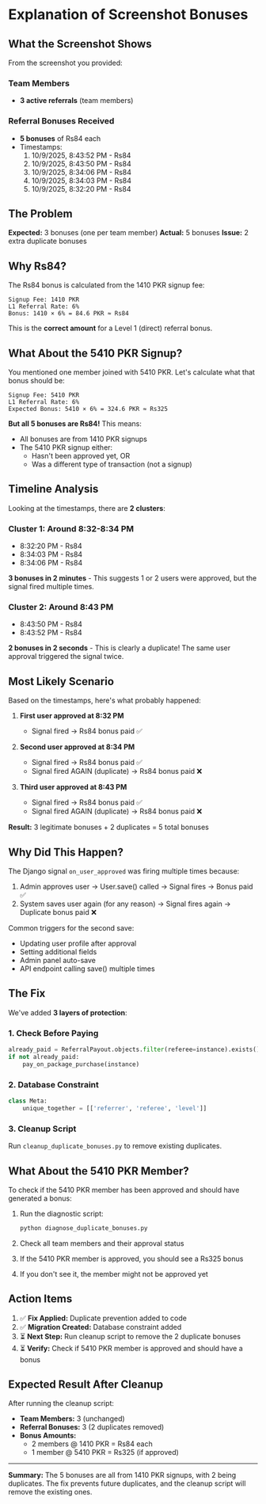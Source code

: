 # Explanation of Screenshot Bonuses

## What the Screenshot Shows

From the screenshot you provided:

### Team Members
- **3 active referrals** (team members)

### Referral Bonuses Received
- **5 bonuses** of Rs84 each
- Timestamps:
  1. 10/9/2025, 8:43:52 PM - Rs84
  2. 10/9/2025, 8:43:50 PM - Rs84
  3. 10/9/2025, 8:34:06 PM - Rs84
  4. 10/9/2025, 8:34:03 PM - Rs84
  5. 10/9/2025, 8:32:20 PM - Rs84

## The Problem

**Expected:** 3 bonuses (one per team member)
**Actual:** 5 bonuses
**Issue:** 2 extra duplicate bonuses

## Why Rs84?

The Rs84 bonus is calculated from the 1410 PKR signup fee:

```
Signup Fee: 1410 PKR
L1 Referral Rate: 6%
Bonus: 1410 × 6% = 84.6 PKR ≈ Rs84
```

This is the **correct amount** for a Level 1 (direct) referral bonus.

## What About the 5410 PKR Signup?

You mentioned one member joined with 5410 PKR. Let's calculate what that bonus should be:

```
Signup Fee: 5410 PKR
L1 Referral Rate: 6%
Expected Bonus: 5410 × 6% = 324.6 PKR ≈ Rs325
```

**But all 5 bonuses are Rs84!** This means:
- All bonuses are from 1410 PKR signups
- The 5410 PKR signup either:
  - Hasn't been approved yet, OR
  - Was a different type of transaction (not a signup)

## Timeline Analysis

Looking at the timestamps, there are **2 clusters**:

### Cluster 1: Around 8:32-8:34 PM
- 8:32:20 PM - Rs84
- 8:34:03 PM - Rs84
- 8:34:06 PM - Rs84

**3 bonuses in 2 minutes** - This suggests 1 or 2 users were approved, but the signal fired multiple times.

### Cluster 2: Around 8:43 PM
- 8:43:50 PM - Rs84
- 8:43:52 PM - Rs84

**2 bonuses in 2 seconds** - This is clearly a duplicate! The same user approval triggered the signal twice.

## Most Likely Scenario

Based on the timestamps, here's what probably happened:

1. **First user approved at 8:32 PM**
   - Signal fired → Rs84 bonus paid ✅
   
2. **Second user approved at 8:34 PM**
   - Signal fired → Rs84 bonus paid ✅
   - Signal fired AGAIN (duplicate) → Rs84 bonus paid ❌
   
3. **Third user approved at 8:43 PM**
   - Signal fired → Rs84 bonus paid ✅
   - Signal fired AGAIN (duplicate) → Rs84 bonus paid ❌

**Result:** 3 legitimate bonuses + 2 duplicates = 5 total bonuses

## Why Did This Happen?

The Django signal `on_user_approved` was firing multiple times because:

1. Admin approves user → User.save() called → Signal fires → Bonus paid ✅
2. System saves user again (for any reason) → Signal fires again → Duplicate bonus paid ❌

Common triggers for the second save:
- Updating user profile after approval
- Setting additional fields
- Admin panel auto-save
- API endpoint calling save() multiple times

## The Fix

We've added **3 layers of protection**:

### 1. Check Before Paying
```python
already_paid = ReferralPayout.objects.filter(referee=instance).exists()
if not already_paid:
    pay_on_package_purchase(instance)
```

### 2. Database Constraint
```python
class Meta:
    unique_together = [['referrer', 'referee', 'level']]
```

### 3. Cleanup Script
Run `cleanup_duplicate_bonuses.py` to remove existing duplicates.

## What About the 5410 PKR Member?

To check if the 5410 PKR member has been approved and should have generated a bonus:

1. Run the diagnostic script:
   ```bash
   python diagnose_duplicate_bonuses.py
   ```

2. Check all team members and their approval status

3. If the 5410 PKR member is approved, you should see a Rs325 bonus

4. If you don't see it, the member might not be approved yet

## Action Items

1. ✅ **Fix Applied:** Duplicate prevention added to code
2. ✅ **Migration Created:** Database constraint added
3. ⏳ **Next Step:** Run cleanup script to remove the 2 duplicate bonuses
4. ⏳ **Verify:** Check if 5410 PKR member is approved and should have a bonus

## Expected Result After Cleanup

After running the cleanup script:

- **Team Members:** 3 (unchanged)
- **Referral Bonuses:** 3 (2 duplicates removed)
- **Bonus Amounts:**
  - 2 members @ 1410 PKR = Rs84 each
  - 1 member @ 5410 PKR = Rs325 (if approved)

---

**Summary:** The 5 bonuses are all from 1410 PKR signups, with 2 being duplicates. The fix prevents future duplicates, and the cleanup script will remove the existing ones.